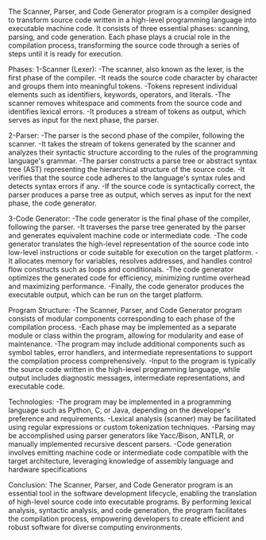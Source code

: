 The Scanner, Parser, and Code Generator program is a compiler designed to transform source code written in a high-level programming language into executable machine code. 
It consists of three essential phases: scanning, parsing, and code generation. Each phase plays a crucial role in the compilation process, transforming the source code through a series of steps until it is ready for execution.

Phases:
1-Scanner (Lexer):
  -The scanner, also known as the lexer, is the first phase of the compiler.
  -It reads the source code character by character and groups them into meaningful tokens.
  -Tokens represent individual elements such as identifiers, keywords, operators, and literals.
  -The scanner removes whitespace and comments from the source code and identifies lexical errors.
  -It produces a stream of tokens as output, which serves as input for the next phase, the parser.

2-Parser:
  -The parser is the second phase of the compiler, following the scanner.
  -It takes the stream of tokens generated by the scanner and analyzes their syntactic structure according to the rules of the programming language's grammar.
  -The parser constructs a parse tree or abstract syntax tree (AST) representing the hierarchical structure of the source code.
  -It verifies that the source code adheres to the language's syntax rules and detects syntax errors if any.
  -If the source code is syntactically correct, the parser produces a parse tree as output, which serves as input for the next phase, the code generator.

3-Code Generator:
  -The code generator is the final phase of the compiler, following the parser.
  -It traverses the parse tree generated by the parser and generates equivalent machine code or intermediate code.
  -The code generator translates the high-level representation of the source code into low-level instructions or code suitable for execution on the target platform.
  -It allocates memory for variables, resolves addresses, and handles control flow constructs such as loops and conditionals.
  -The code generator optimizes the generated code for efficiency, minimizing runtime overhead and maximizing performance.
  -Finally, the code generator produces the executable output, which can be run on the target platform.

Program Structure:
-The Scanner, Parser, and Code Generator program consists of modular components corresponding to each phase of the compilation process.
-Each phase may be implemented as a separate module or class within the program, allowing for modularity and ease of maintenance.
-The program may include additional components such as symbol tables, error handlers, and intermediate representations to support the compilation process comprehensively.
-Input to the program is typically the source code written in the high-level programming language, while output includes diagnostic messages, intermediate representations, and executable code.

Technologies:
-The program may be implemented in a programming language such as Python, C, or Java, depending on the developer's preference and requirements.
-Lexical analysis (scanner) may be facilitated using regular expressions or custom tokenization techniques.
-Parsing may be accomplished using parser generators like Yacc/Bison, ANTLR, or manually implemented recursive descent parsers.
-Code generation involves emitting machine code or intermediate code compatible with the target architecture, leveraging knowledge of assembly language and hardware specifications



Conclusion:
The Scanner, Parser, and Code Generator program is an essential tool in the software development lifecycle, enabling the translation of high-level source code into executable programs. 
By performing lexical analysis, syntactic analysis, and code generation, the program facilitates the compilation process, empowering developers to create efficient and robust software for diverse computing environments.
